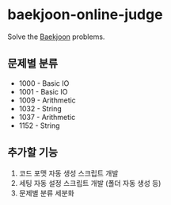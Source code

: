 # baekjoon-online-judge

Solve the [Baekjoon](https://www.acmicpc.net/) problems.

## 문제별 분류

- 1000 - Basic IO
- 1001 - Basic IO
- 1009 - Arithmetic
- 1032 - String
- 1037 - Arithmetic
- 1152 - String

## 추가할 기능

1. 코드 포맷 자동 생성 스크립트 개발
2. 세팅 자동 설정 스크립트 개발 (폴더 자동 생성 등)
3. 문제별 분류 세분화
